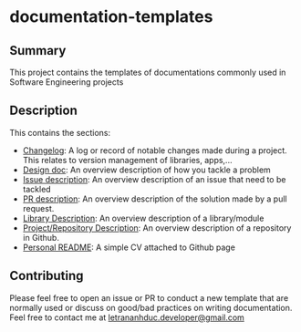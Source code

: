 # documentation-templates

## Summary
This project contains the templates of documentations commonly used in Software Engineering projects

## Description
This contains the sections:
- [Changelog](CHANGELOG.MD): A log or record of notable changes made during a project. This relates to version management of libraries, apps,...
- [Design doc](DESIGN_DOC.md): An overview description of how you tackle a problem
- [Issue description](ISSUE_DESCRIPTION.MD): An overview description of an issue that need to be tackled
- [PR description](PR_DESCRIPTION.MD): An overview description of the solution made by a pull request.
- [Library Description](README_LIB_FEATURE.md): An overview description of a library/module
- [Project/Repository Description](README_NEW_PROJECT.md): An overview description of a repository in Github.
- [Personal README](README_PERSONAL.md): A simple CV attached to Github page

## Contributing
Please feel free to open an issue or PR to conduct a new template that are normally used or discuss on good/bad practices on writing documentation. Feel free to contact me at letrananhduc.developer@gmail.com
